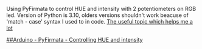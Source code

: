 Using PyFirmata to control HUE and intensity with 2 potentiometers on RGB led. Version of Python is 3.10, olders versions shouldn't work beacuse of 'match - case' syntax I used to in code. [The useful topic which helps me a lot](https://electronics.stackexchange.com/questions/240185/controlling-color-and-brightness-of-rgb-led-strip-using-one-potentiometer) 

[##Arduino - PyFirmata - Controlling HUE and intensity](https://youtu.be/EhnWgZYrMKs)
